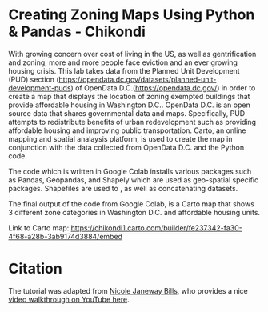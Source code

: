 # Creating Zoning Maps Using Python & Pandas - Chikondi 

With growing concern over cost of living in the US, as well as gentrification and zoning, more and more people face eviction and an ever growing housing crisis. This lab takes data from the Planned Unit Development (PUD) section (https://opendata.dc.gov/datasets/planned-unit-development-puds) of OpenData D.C.(https://opendata.dc.gov/) in order to create a map that displays the location of zoning exempted buildings that provide affordable housing in Washington D.C.. OpenData D.C. is an open source data that shares governmental data and maps. Specifically, PUD attempts to redistribute benefits of urban redevelopment such as providing affordable housing and improving public transportation. Carto, an online mapping and spatial analaysis platform, is used to create the map in conjunction with the data collected from OpenData D.C. and the Python code.

The code which is written in Google Colab installs various packages such as Pandas, Geopandas, and Shapely which are used as geo-spatial specific packages. Shapefiles are used to , as well as concatenating datasets.

The final output of the code from Google Colab, is a Carto map that shows 3 different zone categories in Washington D.C. and affordable housing units.

Link to Carto map: https://chikondi1.carto.com/builder/fe237342-fa30-4f68-a28b-3ab9174d3884/embed



# Citation
The tutorial was adapted from [Nicole Janeway Bills](https://twitter.com/nicole_janeway), who provides a nice [video walkthrough on YouTube here](https://www.youtube.com/watch?v=b9G2T4CPYVM&feature=emb_logo). 
